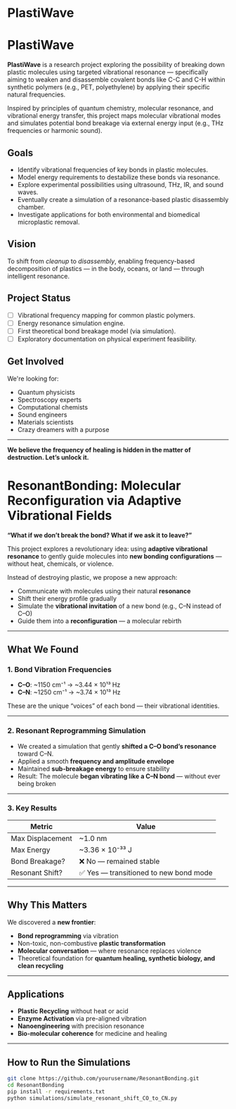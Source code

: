 # PlastiWave

# PlastiWave

**PlastiWave** is a research project exploring the possibility of breaking down plastic molecules using targeted vibrational resonance — specifically aiming to weaken and disassemble covalent bonds like C-C and C-H within synthetic polymers (e.g., PET, polyethylene) by applying their specific natural frequencies.

Inspired by principles of quantum chemistry, molecular resonance, and vibrational energy transfer, this project maps molecular vibrational modes and simulates potential bond breakage via external energy input (e.g., THz frequencies or harmonic sound).

## Goals

- Identify vibrational frequencies of key bonds in plastic molecules.
- Model energy requirements to destabilize these bonds via resonance.
- Explore experimental possibilities using ultrasound, THz, IR, and sound waves.
- Eventually create a simulation of a resonance-based plastic disassembly chamber.
- Investigate applications for both environmental and biomedical microplastic removal.

## Vision

To shift from *cleanup* to *disassembly*, enabling frequency-based decomposition of plastics — in the body, oceans, or land — through intelligent resonance.

## Project Status

- [ ] Vibrational frequency mapping for common plastic polymers.
- [ ] Energy resonance simulation engine.
- [ ] First theoretical bond breakage model (via simulation).
- [ ] Exploratory documentation on physical experiment feasibility.

## Get Involved

We're looking for:
- Quantum physicists
- Spectroscopy experts
- Computational chemists
- Sound engineers
- Materials scientists
- Crazy dreamers with a purpose

---

**We believe the frequency of healing is hidden in the matter of destruction. Let’s unlock it.**



# ResonantBonding: Molecular Reconfiguration via Adaptive Vibrational Fields

**“What if we don’t break the bond? What if we ask it to leave?”**

This project explores a revolutionary idea: using **adaptive vibrational resonance** to gently guide molecules into **new bonding configurations** — without heat, chemicals, or violence.

Instead of destroying plastic, we propose a new approach:
- Communicate with molecules using their natural **resonance**
- Shift their energy profile gradually
- Simulate the **vibrational invitation** of a new bond (e.g., C–N instead of C–O)
- Guide them into a **reconfiguration** — a molecular rebirth

---

## What We Found

### 1. **Bond Vibration Frequencies**
- **C–O**: ~1150 cm⁻¹ → ~3.44 × 10¹³ Hz
- **C–N**: ~1250 cm⁻¹ → ~3.74 × 10¹³ Hz

These are the unique “voices” of each bond — their vibrational identities.

---

### 2. **Resonant Reprogramming Simulation**
- We created a simulation that gently **shifted a C–O bond’s resonance** toward C–N.
- Applied a smooth **frequency and amplitude envelope**
- Maintained **sub-breakage energy** to ensure stability
- Result: The molecule **began vibrating like a C–N bond** — without ever being broken

---

### 3. **Key Results**

| Metric              | Value                  |
|---------------------|------------------------|
| Max Displacement    | ~1.0 nm                |
| Max Energy          | ~3.36 × 10⁻³³ J        |
| Bond Breakage?      | ❌ No — remained stable |
| Resonant Shift?     | ✅ Yes — transitioned to new bond mode |

---

## Why This Matters

We discovered a **new frontier**:
- **Bond reprogramming** via vibration
- Non-toxic, non-combustive **plastic transformation**
- **Molecular conversation** — where resonance replaces violence
- Theoretical foundation for **quantum healing, synthetic biology, and clean recycling**

---

## Applications

- **Plastic Recycling** without heat or acid
- **Enzyme Activation** via pre-aligned vibration
- **Nanoengineering** with precision resonance
- **Bio-molecular coherence** for medicine and healing

---

## How to Run the Simulations

```bash
git clone https://github.com/yourusername/ResonantBonding.git
cd ResonantBonding
pip install -r requirements.txt
python simulations/simulate_resonant_shift_CO_to_CN.py
